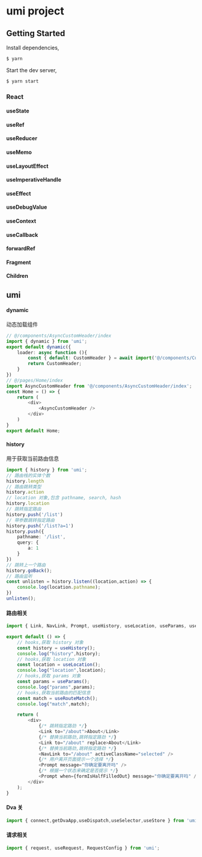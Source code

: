 # umi project

## Getting Started

Install dependencies,

```bash
$ yarn
```

Start the dev server,

```bash
$ yarn start
```

### React
#### useState
#### useRef
#### useReducer
#### useMemo
#### useLayoutEffect
#### useImperativeHandle
#### useEffect
#### useDebugValue
#### useContext
#### useCallback
#### forwardRef
#### Fragment
#### Children

## umi
#### dynamic 
动态加载组件
```ts
// @/components/AsyncCustomHeader/index
import { dynamic } from 'umi';
export default dynamic({
    loader: async function (){
        const { default: CustomHeader } = await import('@/components/CustomHeader/index');
        return CustomHeader;
    }
})
// @/pages/Home/index
import AsyncCustomHeader from '@/components/AsyncCustomHeader/index';
const Home = () => {
    return (
        <div>
            <AsyncCustomHeader />
        </div>
    ) 
}
export default Home;

```
#### history
用于获取当前路由信息
```ts
import { history } from 'umi';
// 路由栈的实体个数
history.length
// 路由跳转类型
history.action
// location 对象,包含 pathname, search, hash
history.location
// 跳转指定路由
history.push('/list')
// 带参数跳转指定路由
history.push('/list?a=1')
history.push({
    pathname: '/list',
    query: {
        a: 1
    }
})
// 跳转上一个路由 
history.goBack();
// 路由监听
const unlisten = history.listen((location,action) => {
    console.log(location.pathname);
})
unlisten();
```
#### 路由相关
```ts
import { Link, NavLink, Prompt, useHistory, useLocation, useParams, useRouteMatch } from 'umi';

export default () => {
    // hooks,获取 history 对象
    const history = useHistory();
    console.log("history",history);
    // hooks,获取 location 对象
    const location = useLocation();
    console.log("location",location);
    // hooks,获取 params 对象
    const params = useParams();
    console.log("params",params);
    // hooks,获取当前路由的匹配信息
    const match = useRouteMatch();
    console.log("match",match);

    return (
        <div>
            {/* 跳转指定路劲 */}
            <Link to="/about">About</Link>
            {/* 替换当前路劲,跳转指定路劲 */}
            <Link to="/about" replace>About</Link>
            {/* 替换当前路劲,跳转指定路劲 */}
            <NavLink to="/about" activeClassName="selected" />
            {/* 用户离开页面提示一个选择 */}
            <Prompt message="你确定要离开吗" />
            {/* 根据一个状态来确定是否提示 */}
            <Prompt when={formIsHalfFilledOut} message="你确定要离开吗" />
        </div>
    );
}

```
#### Dva 关
```ts
import { connect,getDvaApp,useDispatch,useSelector,useStore } from 'umi';
```
#### 请求相关
```ts
import { request, useRequest, RequestConfig } from 'umi';
```
#### 
#### 
#### 
